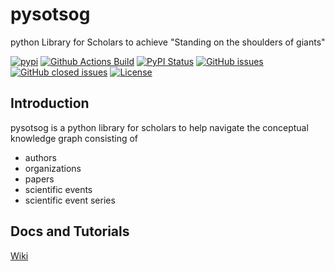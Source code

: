 # pysotsog
python Library for Scholars to achieve "Standing on the shoulders of giants"

[![pypi](https://img.shields.io/pypi/pyversions/pysotsog)](https://pypi.org/project/pysotsog/)
[![Github Actions Build](https://github.com/WolfgangFahl/pysotsog/workflows/Build/badge.svg?branch=main)](https://github.com/WolfgangFahl/pysotsog/actions?query=workflow%3ABuild+branch%3Amain)
[![PyPI Status](https://img.shields.io/pypi/v/pysotsog.svg)](https://pypi.python.org/pypi/pysotsog/)
[![GitHub issues](https://img.shields.io/github/issues/WolfgangFahl/pysotsog.svg)](https://github.com/WolfgangFahl/pysotsog/issues)
[![GitHub closed issues](https://img.shields.io/github/issues-closed/WolfgangFahl/pysotsog.svg)](https://github.com/WolfgangFahl/pysotsog/issues/?q=is%3Aissue+is%3Aclosed)
[![License](https://img.shields.io/github/license/WolfgangFahl/pysotsog.svg)](https://www.apache.org/licenses/LICENSE-2.0)

## Introduction
pysotsog is a python library for scholars to help navigate the conceptual knowledge graph consisting of

- authors
- organizations
- papers
- scientific events
- scientific event series

## Docs and Tutorials
[Wiki](https://wiki.bitplan.com/index.php/Pysotsog)
